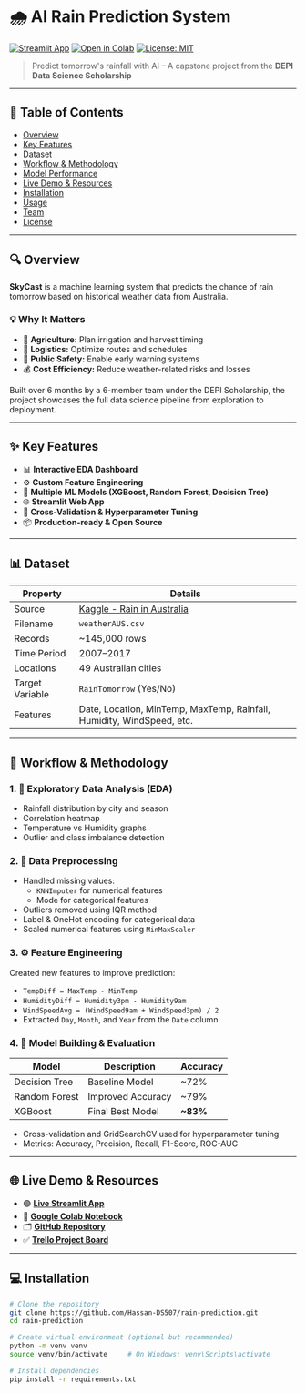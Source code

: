 # 🌧️ AI Rain Prediction System

[![Streamlit App](https://static.streamlit.io/badges/streamlit_badge_black_white.svg)](https://rain-prediction-hassan.streamlit.app)
[![Open in Colab](https://colab.research.google.com/assets/colab-badge.svg)](https://colab.research.google.com/drive/1IOTvmV9shwADEn4MpHCY1JALo_yadPo7?usp=sharing)
[![License: MIT](https://img.shields.io/badge/License-MIT-yellow.svg)](https://opensource.org/licenses/MIT)

> Predict tomorrow's rainfall with AI – A capstone project from the **DEPI Data Science Scholarship**

---

## 📖 Table of Contents

- [Overview](#-overview)
- [Key Features](#-key-features)
- [Dataset](#-dataset)
- [Workflow & Methodology](#-workflow--methodology)
- [Model Performance](#-model-performance)
- [Live Demo & Resources](#-live-demo--resources)
- [Installation](#-installation)
- [Usage](#-usage)
- [Team](#-team)
- [License](#-license)

---

## 🔍 Overview

**SkyCast** is a machine learning system that predicts the chance of rain tomorrow based on historical weather data from Australia.

### 💡 Why It Matters

- 🌾 **Agriculture:** Plan irrigation and harvest timing  
- 🚚 **Logistics:** Optimize routes and schedules  
- 🚨 **Public Safety:** Enable early warning systems  
- 💰 **Cost Efficiency:** Reduce weather-related risks and losses

Built over 6 months by a 6-member team under the DEPI Scholarship, the project showcases the full data science pipeline from exploration to deployment.

---

## ✨ Key Features

- 📊 **Interactive EDA Dashboard**
- ⚙️ **Custom Feature Engineering**
- 🧠 **Multiple ML Models (XGBoost, Random Forest, Decision Tree)**
- 🌐 **Streamlit Web App**
- 🔁 **Cross-Validation & Hyperparameter Tuning**
- 📦 **Production-ready & Open Source**

---

## 📊 Dataset

| Property        | Details                                 |
|----------------|------------------------------------------|
| Source          | [Kaggle - Rain in Australia](https://www.kaggle.com/datasets/jsphyg/weather-dataset-rattle-package) |
| Filename        | `weatherAUS.csv`                        |
| Records         | ~145,000 rows                           |
| Time Period     | 2007–2017                               |
| Locations       | 49 Australian cities                    |
| Target Variable | `RainTomorrow` (Yes/No)                 |
| Features        | Date, Location, MinTemp, MaxTemp, Rainfall, Humidity, WindSpeed, etc. |

---

## 🔧 Workflow & Methodology

### 1. 🧪 Exploratory Data Analysis (EDA)
- Rainfall distribution by city and season  
- Correlation heatmap  
- Temperature vs Humidity graphs  
- Outlier and class imbalance detection

### 2. 🧹 Data Preprocessing
- Handled missing values:
  - `KNNImputer` for numerical features
  - Mode for categorical features
- Outliers removed using IQR method
- Label & OneHot encoding for categorical data
- Scaled numerical features using `MinMaxScaler`

### 3. ⚙️ Feature Engineering
Created new features to improve prediction:
- `TempDiff = MaxTemp - MinTemp`
- `HumidityDiff = Humidity3pm - Humidity9am`
- `WindSpeedAvg = (WindSpeed9am + WindSpeed3pm) / 2`
- Extracted `Day`, `Month`, and `Year` from the `Date` column

### 4. 🤖 Model Building & Evaluation
| Model           | Description       | Accuracy |
|----------------|-------------------|----------|
| Decision Tree  | Baseline Model     | ~72%     |
| Random Forest  | Improved Accuracy  | ~79%     |
| XGBoost        | Final Best Model   | **~83%** |

- Cross-validation and GridSearchCV used for hyperparameter tuning  
- Metrics: Accuracy, Precision, Recall, F1-Score, ROC-AUC

---

## 🌐 Live Demo & Resources

- 🟢 **[Live Streamlit App](https://rain-prediction-hassan.streamlit.app)**
- 📓 **[Google Colab Notebook](https://colab.research.google.com/drive/1IOTvmV9shwADEn4MpHCY1JALo_yadPo7?usp=sharing)**
- 🗂️ **[GitHub Repository](https://github.com/Hassan-DS507/rain-prediction)**
- ✅ **[Trello Project Board](https://trello.com/invite/b/680ea606b97eee9aff68199e/ATTIc99335699bae965178d4f61a5cfc8ce3B3FE3E5C/rain-prediction-project)**

---

## 💻 Installation

```bash
# Clone the repository
git clone https://github.com/Hassan-DS507/rain-prediction.git
cd rain-prediction

# Create virtual environment (optional but recommended)
python -m venv venv
source venv/bin/activate     # On Windows: venv\Scripts\activate

# Install dependencies
pip install -r requirements.txt
